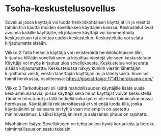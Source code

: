 # Tsoha-keskustelusovellus

Sovellus jossa käyttäjä voi luoda henkilökohtaisen käyttäjätilin ja viestitä tämän tilin kautta muiden sovelluksen käyttäjien kanssa. Keskustelut ovat avoimia kaikille käyttäjille, eli jokainen käyttäjä voi kommentoida keskusteluun tai aloittaa uuden keskustelun. Keskusteluita voi selata kirjautumatta sisään.

Viikko 2
Tällä hetkellä käyttäjä voi rekisteröidä henkilökohtaisen tilin, kirjautua tilillään sovellukseen ja kirjoittaa viestejä yleiseen keskusteluun. Käyttäjä voi myös kirjautua ulos sovelluksesta. Keskustelua voi seurata sisään kirjautumatta. Keskustelussa näkyy kunkin viestin lähettäjän kirjoittama viesti, viestin lähettäjän käyttäjänimi ja lähetysaika.
Sovellus toimii herokussa, osoitteessa: https://glacial-taiga-17141.herokuapp.com/

Viikko 3
Tarkoitukseni oli lisätä mahdollisuuden käyttäjille lisätä uusia keskustelukanavia, joissa käyttäjä sekä muut käyttäjät voivat keskustella. Tämä ei toteutunut ja tällä hetkellä koko työ ei ole enää toimintakunnossa herokussa. 
Käyttäjätiliä rekisteröitäessä ei voi enää luoda tiliä, jonka käyttäjänimi tai salasana on tyhjä vaan molempiin on asetettu minimivaatimus. Lisäksi käyttäjänimen ja salasanan pituus on rajoitettu.

Myöhäinen lisäys: Sovellukseen on tehty paljon hyviä korjauksia ja heroku-toiminnallisuus on saatu takaisin.

